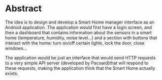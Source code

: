 # Abstract

The idea is to design and develop a Smart Home manager interface as an Android application. The application would first have a login screen, and then a dashboard that contains information about the sensors in a smart home (temperature, humidity, noise level...) and a section with buttons that interact with the home: turn on/off certain lights, lock the door, close windows...

The application would be just an interface that would send HTTP requests to a very simple API server (developed by Pacoard)that will respond to these requests, making the application think that the Smart Home actually exists. 